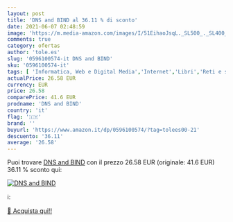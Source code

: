 ```yaml
---
layout: post
title: 'DNS and BIND al 36.11 % di sconto'
date: 2021-06-07 02:48:59
image: 'https://m.media-amazon.com/images/I/51EihaoJsqL._SL500_._SL400_.jpg'
comments: true
category: ofertas
author: 'tole.es'
slug: '0596100574-it DNS and BIND'
sku: '0596100574-it'
tags: [ 'Informatica, Web e Digital Media','Internet','Libri','Reti e sistemi amministrativi', ]
actualPrice: 26.58 EUR
currency: EUR
price: 26.58
comparePrice: 41.6 EUR
prodname: 'DNS and BIND'
country: 'it'
flag: '🇮🇹'
brand: ''
buyurl: 'https://www.amazon.it/dp/0596100574/?tag=tolees00-21'
descuento: '36.11'
average: '26.58'
---
```


Puoi trovare [DNS and BIND](https://www.amazon.it/dp/0596100574/?tag=tolees00-21) con il prezzo 26.58 EUR (originale: 41.6 EUR) 36.11 % sconto qui:

[![DNS and BIND](https://m.media-amazon.com/images/I/51EihaoJsqL._SL500_._SL400_.jpg)](https://www.amazon.it/dp/0596100574/?tag=tolees00-21)

ℹ️:


[🛒 Acquista qui!!](https://www.amazon.it/dp/0596100574/?tag=tolees00-21)

